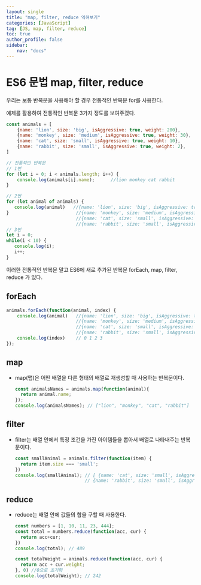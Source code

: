 ```yaml
---
layout: single
title: "map, filter, reduce 익혀보기"
categories: [JavaScript]
tag: [JS, map, filter, reduce]
toc: true
author_profile: false
sidebar:
    nav: "docs"
---
```


# ES6 문법 map, filter, reduce 

우리는 보통 반복문을 사용해야 할 경우 전통적인 반복문 for를 사용한다.

예제를 활용하여 전통적인 반복문 3가지 정도를 보여주겠다.

```js
const animals = [
	{name: 'lion', size: 'big', isAggressive: true, weight: 200},
	{name: 'monkey', size: 'medium', isAggressive: true, weight: 30},
	{name: 'cat', size: 'small', isAggressive: true, weight: 10},
	{name: 'rabbit', size: 'small', isAggressive: true, weight: 2},
]
```

 ```js
 // 전통적인 반복문
 // 1번 
 for (let i = 0; i < animals.length; i++) {
     console.log(animals[i].name);      //lion monkey cat rabbit
 }   
 
 // 2번
 for (let animal of animals) {
 	console.log(animal)   //{name: 'lion', size: 'big', isAggressive: true, weight: 200}
 }                         //{name: 'monkey', size: 'medium', isAggressive: true, weight: 30}
                           //{name: 'cat', size: 'small', isAggressive: true, weight: 10}
                           //{name: 'rabbit', size: 'small', isAggressive: true, weight: 2}
 // 3번
 let i = 0;
 while(i < 10) {
 	console.log(i);
 	i++;
 }
 
 ```



이러한 전통적인 반복문 말고 ES6에 새로 추가된 반복문 forEach, map, filter, reduce 가 있다.



## forEach

```js
animals.forEach(function(animal, index) {
	console.log(animal)   //{name: 'lion', size: 'big', isAggressive: true, weight: 200}
                          //{name: 'monkey', size: 'medium', isAggressive: true, weight: 30}
                          //{name: 'cat', size: 'small', isAggressive: true, weight: 10}
                          //{name: 'rabbit', size: 'small', isAggressive: true, weight: 2}
	console.log(index)    // 0 1 2 3 
});

```



## map

- map(맵)은 어떤 배열을 다른 형태의 배열로 재생성할 때 사용하는 반복문이다.

  ```js
  const animalsNames = animals.map(function(animal){
  	return animal.name;
  });
  console.log(animalsNames); // ["lion", "monkey", "cat", "rabbit"]
  ```



## filter

- filter는 배열 안에서 특정 조건을 가진 아이템들을 뽑아서 배열로 나타내주는 반복문이다.

  ```js
  const smallAnimal = animals.filter(function(item) {
  	return item.size === 'small';
  })
  console.log(smallAnimal); // [ {name: 'cat', size: 'small', isAggressive: true, weight: 10},
                            // {name: 'rabbit', size: 'small', isAggressive: true, weight: 2} ]
  ```



## reduce

- reduce는 배열 안에 값들의 합을 구할 때 사용한다.

  ```js
  const numbers = [1, 10, 11, 23, 444];
  const total = numbers.reduce(function(acc, cur) {
  	return acc+cur;
  })
  console.log(total); // 489
  
  const totalWeight = animals.reduce(function(acc, cur) {
  	return acc + cur.weight;
  }, 0) //0으로 초기화
  console.log(totalWeight); // 242
  
  
  ```

  
